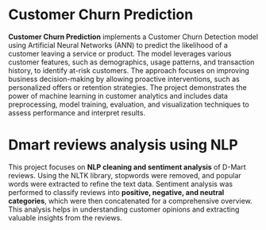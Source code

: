 # Customer Churn Prediction
**Customer Churn Prediction** implements a Customer Churn Detection model using Artificial Neural Networks (ANN) to predict the likelihood of a customer leaving a service or product. The model leverages various customer features, such as demographics, usage patterns, and transaction history, to identify at-risk customers. The approach focuses on improving business decision-making by allowing proactive interventions, such as personalized offers or retention strategies. The project demonstrates the power of machine learning in customer analytics and includes data preprocessing, model training, evaluation, and visualization techniques to assess performance and interpret results.
# Dmart reviews analysis using NLP
This project focuses on **NLP cleaning and sentiment analysis** of D-Mart reviews. Using the NLTK library, stopwords were removed, and popular words were extracted to refine the text data. Sentiment analysis was performed to classify reviews into **positive, negative, and neutral categories**, which were then concatenated for a comprehensive overview. This analysis helps in understanding customer opinions and extracting valuable insights from the reviews.







